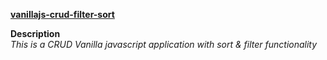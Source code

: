 **[vanillajs-crud-filter-sort](https://amahlawat.github.io/vanillajs-crud-filter-sort/)**

  **Description**<br/>
  *This is a CRUD Vanilla javascript application with sort & filter functionality*

  <br/>
  <img src="https://i.imgur.com/wJJjLO9.jpg" alt="" />
